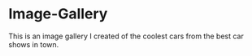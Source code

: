 # Image-Gallery
This is an image gallery I created of the coolest cars from the best car shows in town.
